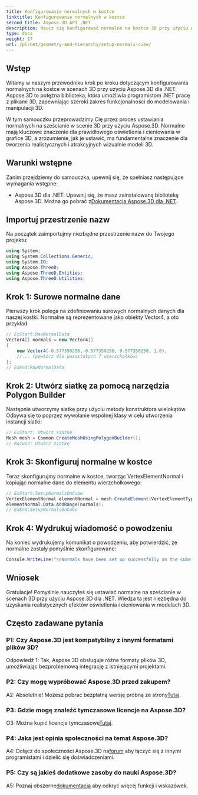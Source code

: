 ```yaml
---
title: Konfigurowanie normalnych w kostce
linktitle: Konfigurowanie normalnych w kostce
second_title: Aspose.3D API .NET
description: Naucz się konfigurować normalne na kostce 3D przy użyciu Aspose.3D dla .NET. Popraw swoje umiejętności modelowania 3D dzięki temu przewodnikowi krok po kroku.
type: docs
weight: 17
url: /pl/net/geometry-and-hierarchy/setup-normals-cube/
---
```

## Wstęp

Witamy w naszym przewodniku krok po kroku dotyczącym konfigurowania normalnych na kostce w scenach 3D przy użyciu Aspose.3D dla .NET. Aspose.3D to potężna biblioteka, która umożliwia programistom .NET pracę z plikami 3D, zapewniając szeroki zakres funkcjonalności do modelowania i manipulacji 3D.

W tym samouczku przeprowadzimy Cię przez proces ustawiania normalnych na sześcianie w scenie 3D przy użyciu Aspose.3D. Normalne mają kluczowe znaczenie dla prawidłowego oświetlenia i cieniowania w grafice 3D, a zrozumienie, jak je ustawić, ma fundamentalne znaczenie dla tworzenia realistycznych i atrakcyjnych wizualnie modeli 3D.

## Warunki wstępne

Zanim przejdziemy do samouczka, upewnij się, że spełniasz następujące wymagania wstępne:

-  Aspose.3D dla .NET: Upewnij się, że masz zainstalowaną bibliotekę Aspose.3D. Można go pobrać z[Dokumentacja Aspose.3D dla .NET](https://reference.aspose.com/3d/net/).

## Importuj przestrzenie nazw

Na początek zaimportujmy niezbędne przestrzenie nazw do Twojego projektu:

```csharp
using System;
using System.Collections.Generic;
using System.IO;
using Aspose.ThreeD;
using Aspose.ThreeD.Entities;
using Aspose.ThreeD.Utilities;
```

## Krok 1: Surowe normalne dane

Pierwszy krok polega na zdefiniowaniu surowych normalnych danych dla naszej kostki. Normalne są reprezentowane jako obiekty Vector4, a oto przykład:

```csharp
// ExStart:RawNormalData
Vector4[] normals = new Vector4[]
{
    new Vector4(-0.577350258,-0.577350258, 0.577350258, 1.0),
    //... (powtórz dla pozostałych 7 wierzchołków)
};
// ExEnd:RawNormalData
```

## Krok 2: Utwórz siatkę za pomocą narzędzia Polygon Builder

Następnie utworzymy siatkę przy użyciu metody konstruktora wielokątów. Odbywa się to poprzez wywołanie wspólnej klasy w celu utworzenia instancji siatki:

```csharp
// ExStart: Utwórz siatkę
Mesh mesh = Common.CreateMeshUsingPolygonBuilder();
// Rozwiń: Utwórz siatkę
```

## Krok 3: Skonfiguruj normalne w kostce

Teraz skonfigurujmy normalne w kostce, tworząc VertexElementNormal i kopiując normalne dane do elementu wierzchołkowego:

```csharp
// ExStart:SetupNormalsOnCube
VertexElementNormal elementNormal = mesh.CreateElement(VertexElementType.Normal, MappingMode.ControlPoint, ReferenceMode.Direct) as VertexElementNormal;
elementNormal.Data.AddRange(normals);
// ExEnd:SetupNormalsOnCube
```

## Krok 4: Wydrukuj wiadomość o powodzeniu

Na koniec wydrukujemy komunikat o powodzeniu, aby potwierdzić, że normalne zostały pomyślnie skonfigurowane:

```csharp
Console.WriteLine("\nNormals have been set up successfully on the cube.");
```

## Wniosek

Gratulacje! Pomyślnie nauczyłeś się ustawiać normalne na sześcianie w scenach 3D przy użyciu Aspose.3D dla .NET. Wiedza ta jest niezbędna do uzyskania realistycznych efektów oświetlenia i cieniowania w modelach 3D.

## Często zadawane pytania

### P1: Czy Aspose.3D jest kompatybilny z innymi formatami plików 3D?

Odpowiedź 1: Tak, Aspose.3D obsługuje różne formaty plików 3D, umożliwiając bezproblemową integrację z istniejącymi projektami.

### P2: Czy mogę wypróbować Aspose.3D przed zakupem?

A2: Absolutnie! Możesz pobrać bezpłatną wersję próbną ze strony[Tutaj](https://releases.aspose.com/).

### P3: Gdzie mogę znaleźć tymczasowe licencje na Aspose.3D?

 O3: Można kupić licencje tymczasowe[Tutaj](https://purchase.aspose.com/temporary-license/).

### P4: Jaka jest opinia społeczności na temat Aspose.3D?

 A4: Dołącz do społeczności Aspose.3D na[forum](https://forum.aspose.com/c/3d/18) aby łączyć się z innymi programistami i dzielić się doświadczeniami.

### P5: Czy są jakieś dodatkowe zasoby do nauki Aspose.3D?

 A5: Poznaj obszerne[dokumentacja](https://reference.aspose.com/3d/net/) aby odkryć więcej funkcji i wskazówek.